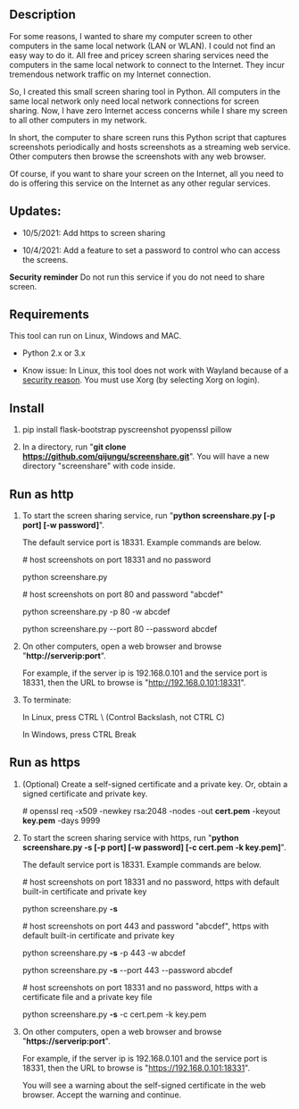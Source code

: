 ## Description

For some reasons, I wanted to share my computer screen to other computers in the same local network (LAN or WLAN). I could not find an easy way to do it. All free and pricey screen sharing services need the computers in the same local network to connect to the Internet. They incur tremendous network traffic on my Internet connection.

So, I created this small screen sharing tool in Python. All computers in the same local network only need local network connections for screen sharing. Now, I have zero Internet access concerns while I share my screen to all other computers in my network.

In short, the computer to share screen runs this Python script that captures screenshots periodically and hosts screenshots as a streaming web service. Other computers then browse the screenshots with any web browser.

Of course, if you want to share your screen on the Internet, all you need to do is offering this service on the Internet as any other regular services.

## Updates:

+ 10/5/2021: Add https to screen sharing

+ 10/4/2021: Add a feature to set a password to control who can access the screens.

**Security reminder** Do not run this service if you do not need to share screen.

## Requirements

This tool can run on Linux, Windows and MAC.

+ Python 2.x or 3.x

+ Know issue: In Linux, this tool does not work with Wayland because of a <a href="https://fedoraproject.org/wiki/How_to_debug_Wayland_problems#Screen_capture_is_not_available_with_usual_apps">security reason</a>. You must use Xorg (by selecting Xorg on login).

## Install

1. pip install flask-bootstrap pyscreenshot pyopenssl pillow

2. In a directory, run "**git clone https://github.com/qijungu/screenshare.git**". You will have a new directory "screenshare" with code inside.

## Run as http

1. To start the screen sharing service, run "**python screenshare.py [-p port] [-w password]**".

	The default service port is 18331. Example commands are below.

	\# host screenshots on port 18331 and no password

	python screenshare.py

	\# host screenshots on port 80 and password "abcdef"

	python screenshare.py -p 80 -w abcdef

	python screenshare.py --port 80 --password abcdef

2. On other computers, open a web browser and browse "**http://serverip:port**".

	For example, if the server ip is 192.168.0.101 and the service port is 18331, then the URL to browse is "http://192.168.0.101:18331".

3. To terminate:

    In Linux, press CTRL \  (Control Backslash, not CTRL C)

    In Windows, press CTRL Break

## Run as https

1. (Optional) Create a self-signed certificate and a private key. Or, obtain a signed certificate and private key.

    \# openssl req -x509 -newkey rsa:2048 -nodes -out **cert.pem** -keyout **key.pem** -days 9999

2. To start the screen sharing service with https, run "**python screenshare.py -s [-p port] [-w password] [-c cert.pem -k key.pem]**".

	The default service port is 18331. Example commands are below.

	\# host screenshots on port 18331 and no password, https with default built-in certificate and private key

	python screenshare.py **-s**

	\# host screenshots on port 443 and password "abcdef", https with default built-in certificate and private key

	python screenshare.py **-s** -p 443 -w abcdef

	python screenshare.py **-s** --port 443 --password abcdef

    \# host screenshots on port 18331 and no password, https with a certificate file and a private key file

    python screenshare.py **-s** -c cert.pem -k key.pem

3. On other computers, open a web browser and browse "**https://serverip:port**".

	For example, if the server ip is 192.168.0.101 and the service port is 18331, then the URL to browse is "https://192.168.0.101:18331".

    You will see a warning about the self-signed certificate in the web browser. Accept the warning and continue.



